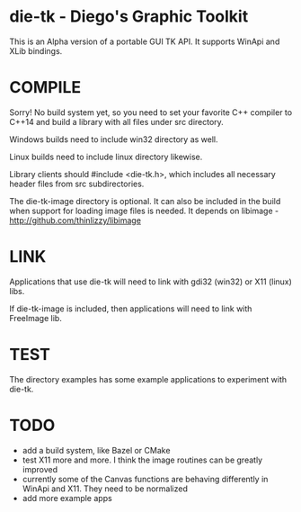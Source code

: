 # die-tk - Diego's Graphic Toolkit
This is an Alpha version of a portable GUI TK API. It supports WinApi and XLib bindings.

# COMPILE
Sorry! No build system yet, so you need to set your favorite C++ compiler to C++14 and build a library with all files under src directory.

Windows builds need to include win32 directory as well.

Linux builds need to include linux directory likewise.

Library clients should #include <die-tk.h>, which includes all necessary header files from src subdirectories.

The die-tk-image directory is optional. It can also be included in the build when support for loading image files is needed. It depends on libimage - http://github.com/thinlizzy/libimage

# LINK
Applications that use die-tk will need to link with gdi32 (win32) or X11 (linux) libs.

If die-tk-image is included, then applications will need to link with FreeImage lib.

# TEST
The directory examples has some example applications to experiment with die-tk.

# TODO
- add a build system, like Bazel or CMake
- test X11 more and more. I think the image routines can be greatly improved
- currently some of the Canvas functions are behaving differently in WinApi and X11. They need to be normalized
- add more example apps
